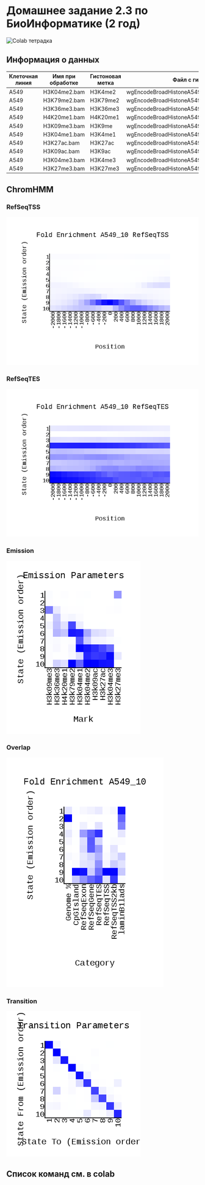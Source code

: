 # Домашнее задание 2.3 по БиоИнформатике (2 год)

![Colab тетрадка](https://colab.research.google.com/drive/1MswHuv45z_HzwXJzdwDs1ZU4T3NSL61p?usp=sharing)

## Информация о данных 

Клеточная линия | Имя при обработке | Гистоновая метка | Файл с гистоновой меткой  
--- | --- | --- | ---
A549 | H3K04me2.bam | H3K4me2   | wgEncodeBroadHistoneA549H3k04me2Dex100nmAlnRep1.bam 
A549 | H3K79me2.bam | H3K79me2  | wgEncodeBroadHistoneA549H3k79me2Dex100nmAlnRep1.bam 
A549 | H3K36me3.bam | H3K36me3  | wgEncodeBroadHistoneA549H3k36me3Dex100nmAlnRep1.bam
A549 | H4K20me1.bam | H4K20me1  | wgEncodeBroadHistoneA549H4k20me1Etoh02AlnRep1.bam
A549 | H3K09me3.bam | H3K9me    | wgEncodeBroadHistoneA549H3k09me3Etoh02AlnRep1.bam
A549 | H3K04me1.bam | H3K4me1   | wgEncodeBroadHistoneA549H3k04me1Dex100nmAlnRep1.bam
A549 | H3K27ac.bam  | H3K27ac   | wgEncodeBroadHistoneA549H3k27acDex100nmAlnRep1.bam
A549 | H3K09ac.bam  | H3K9ac    | wgEncodeBroadHistoneA549H3k09acEtoh02AlnRep1.bam
A549 | H3K04me3.bam | H3K4me3   | wgEncodeBroadHistoneA549H3k04me3Dex100nmAlnRep1.bam
A549 | H3K27me3.bam | H3K27me3  | wgEncodeBroadHistoneA549H3k27me3Dex100nmAlnRep1.bam

## ChromHMM

### RefSeqTSS
![](/data/A549_10_RefSeqTSS_neighborhood.png)

### RefSeqTES
![](/data/A549_10_RefSeqTES_neighborhood.png)

### Emission
![](/data/emissions_10.png)

### Overlap
![](/data/A549_10_overlap.png)

### Transition
![](/data/transitions_10.png)


## Список команд см. в colab

